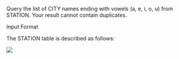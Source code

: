Query the list of CITY names ending with vowels (a, e, i, o, u) from STATION. Your result cannot contain duplicates.

Input Format

The STATION table is described as follows:


![](https://s3.amazonaws.com/hr-challenge-images/9336/1449345840-5f0a551030-Station.jpg)
